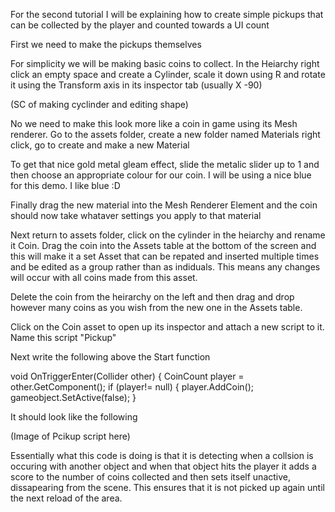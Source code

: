 For the second tutorial I will be explaining how to create simple pickups that can be collected by the player and counted towards a UI count 

First we need to make the pickups themselves

For simplicity we will be making basic coins to collect. In the Heiarchy right click an empty space and create a Cylinder, scale it down using R and rotate it using  the Transform axis in its inspector tab (usually X -90)

(SC of making cyclinder and editing shape)

No we need to make this look more like a coin in game using its Mesh renderer. Go to the assets folder, create a new folder named Materials right click, go to create and make a new Material


To get that nice gold metal gleam effect, slide the metalic slider up to 1 and then choose an appropriate colour for our coin. I will be using a nice blue for this demo. I like blue :D


Finally drag the new material into the Mesh Renderer Element and the coin should now take whataver settings you apply to that material


Next return to assets folder, click on the cylinder in the heiarchy and rename it Coin. Drag the coin into the Assets table at the bottom of the screen and this will make it a set Asset that can be repated and inserted multiple times and be edited as a group rather than as indiduals. This means any changes will occur with all coins made from this asset.


Delete the coin from the heirarchy on the left and then drag and drop however many coins as you wish from the new one in the Assets table. 




Click on the Coin asset to open up its inspector and attach a new script to it. Name this script "Pickup"

Next write the following above the Start function 

void OnTriggerEnter(Collider other)
{ 
  CoinCount player = other.GetComponent<CoinCount>();
if (player!= null)
{
player.AddCoin();
gameobject.SetActive(false);
}

It should look like the following

(Image of Pcikup script here)

Essentially what this code is doing is that it is detecting when a collsion is occuring with another object and when that object hits the player it adds a score to the number of coins collected and then sets itself unactive, dissapearing from the scene. 
This ensures that it is not picked up again until the next reload of the area. 
